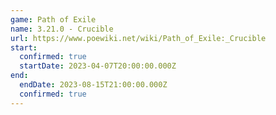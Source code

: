 ```yaml
---
game: Path of Exile
name: 3.21.0 - Crucible
url: https://www.poewiki.net/wiki/Path_of_Exile:_Crucible
start:
  confirmed: true
  startDate: 2023-04-07T20:00:00.000Z
end:
  endDate: 2023-08-15T21:00:00.000Z
  confirmed: true
---
```

